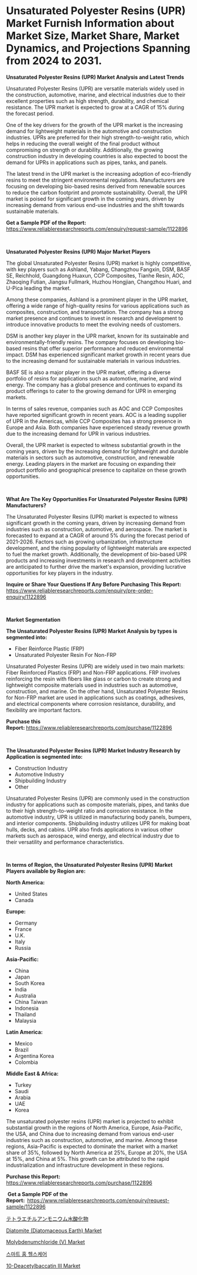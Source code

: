 <p><h1>Unsaturated Polyester Resins (UPR) Market Furnish Information about Market Size, Market Share, Market Dynamics, and Projections Spanning from 2024 to 2031.</h1></p><p><strong>Unsaturated Polyester Resins (UPR) Market Analysis and Latest Trends</strong></p>
<p><p>Unsaturated Polyester Resins (UPR) are versatile materials widely used in the construction, automotive, marine, and electrical industries due to their excellent properties such as high strength, durability, and chemical resistance. The UPR market is expected to grow at a CAGR of 15% during the forecast period. </p><p>One of the key drivers for the growth of the UPR market is the increasing demand for lightweight materials in the automotive and construction industries. UPRs are preferred for their high strength-to-weight ratio, which helps in reducing the overall weight of the final product without compromising on strength or durability. Additionally, the growing construction industry in developing countries is also expected to boost the demand for UPRs in applications such as pipes, tanks, and panels.</p><p>The latest trend in the UPR market is the increasing adoption of eco-friendly resins to meet the stringent environmental regulations. Manufacturers are focusing on developing bio-based resins derived from renewable sources to reduce the carbon footprint and promote sustainability. Overall, the UPR market is poised for significant growth in the coming years, driven by increasing demand from various end-use industries and the shift towards sustainable materials.</p></p>
<p><strong>Get a Sample PDF of the Report:&nbsp;</strong> <a href="https://www.reliableresearchreports.com/enquiry/request-sample/1122896">https://www.reliableresearchreports.com/enquiry/request-sample/1122896</a></p>
<p>&nbsp;</p>
<p><strong>Unsaturated Polyester Resins (UPR) Major Market Players</strong></p>
<p><p>The global Unsaturated Polyester Resins (UPR) market is highly competitive, with key players such as Ashland, Yabang, Changzhou Fangxin, DSM, BASF SE, Reichhold, Guangdong Huaxun, CCP Composites, Tianhe Resin, AOC, Zhaoqing Futian, Jiangsu Fullmark, Huzhou Hongjian, Changzhou Huari, and U-Pica leading the market.</p><p>Among these companies, Ashland is a prominent player in the UPR market, offering a wide range of high-quality resins for various applications such as composites, construction, and transportation. The company has a strong market presence and continues to invest in research and development to introduce innovative products to meet the evolving needs of customers.</p><p>DSM is another key player in the UPR market, known for its sustainable and environmentally-friendly resins. The company focuses on developing bio-based resins that offer superior performance and reduced environmental impact. DSM has experienced significant market growth in recent years due to the increasing demand for sustainable materials in various industries.</p><p>BASF SE is also a major player in the UPR market, offering a diverse portfolio of resins for applications such as automotive, marine, and wind energy. The company has a global presence and continues to expand its product offerings to cater to the growing demand for UPR in emerging markets.</p><p>In terms of sales revenue, companies such as AOC and CCP Composites have reported significant growth in recent years. AOC is a leading supplier of UPR in the Americas, while CCP Composites has a strong presence in Europe and Asia. Both companies have experienced steady revenue growth due to the increasing demand for UPR in various industries.</p><p>Overall, the UPR market is expected to witness substantial growth in the coming years, driven by the increasing demand for lightweight and durable materials in sectors such as automotive, construction, and renewable energy. Leading players in the market are focusing on expanding their product portfolio and geographical presence to capitalize on these growth opportunities.</p></p>
<p>&nbsp;</p>
<p><strong>What Are The Key Opportunities For Unsaturated Polyester Resins (UPR) Manufacturers?</strong></p>
<p><p>The Unsaturated Polyester Resins (UPR) market is expected to witness significant growth in the coming years, driven by increasing demand from industries such as construction, automotive, and aerospace. The market is forecasted to expand at a CAGR of around 5% during the forecast period of 2021-2026. Factors such as growing urbanization, infrastructure development, and the rising popularity of lightweight materials are expected to fuel the market growth. Additionally, the development of bio-based UPR products and increasing investments in research and development activities are anticipated to further drive the market's expansion, providing lucrative opportunities for key players in the industry.</p></p>
<p><strong>Inquire or Share Your Questions If Any Before Purchasing This Report:</strong> <a href="https://www.reliableresearchreports.com/enquiry/pre-order-enquiry/1122896">https://www.reliableresearchreports.com/enquiry/pre-order-enquiry/1122896</a></p>
<p>&nbsp;</p>
<p><strong>Market Segmentation</strong></p>
<p><strong>The Unsaturated Polyester Resins (UPR) Market Analysis by types is segmented into:</strong></p>
<p><ul><li>Fiber Reinforce Plastic (FRP)</li><li>Unsaturated Polyester Resin For Non-FRP</li></ul></p>
<p><p>Unsaturated Polyester Resins (UPR) are widely used in two main markets: Fiber Reinforced Plastics (FRP) and Non-FRP applications. FRP involves reinforcing the resin with fibers like glass or carbon to create strong and lightweight composite materials used in industries such as automotive, construction, and marine. On the other hand, Unsaturated Polyester Resins for Non-FRP market are used in applications such as coatings, adhesives, and electrical components where corrosion resistance, durability, and flexibility are important factors.</p></p>
<p><strong>Purchase this Report:&nbsp;</strong><a href="https://www.reliableresearchreports.com/purchase/1122896">https://www.reliableresearchreports.com/purchase/1122896</a></p>
<p>&nbsp;</p>
<p><strong>The Unsaturated Polyester Resins (UPR) Market Industry Research by Application is segmented into:</strong></p>
<p><ul><li>Construction Industry</li><li>Automotive Industry</li><li>Shipbuilding Industry</li><li>Other</li></ul></p>
<p><p>Unsaturated Polyester Resins (UPR) are commonly used in the construction industry for applications such as composite materials, pipes, and tanks due to their high strength-to-weight ratio and corrosion resistance. In the automotive industry, UPR is utilized in manufacturing body panels, bumpers, and interior components. Shipbuilding industry utilizes UPR for making boat hulls, decks, and cabins. UPR also finds applications in various other markets such as aerospace, wind energy, and electrical industry due to their versatility and performance characteristics.</p></p>
<p>&nbsp;</p>
<p><strong>In terms of Region, the Unsaturated Polyester Resins (UPR) Market Players available by Region are:</strong></p>
<p>
    <p> <strong> North America: </strong>
        <ul>
            <li>United States</li>
            <li>Canada</li>
        </ul>
        </p> 
    <p> <strong> Europe: </strong>
        <ul>
            <li>Germany</li>
            <li>France</li>
            <li>U.K.</li>
            <li>Italy</li>
            <li>Russia</li>
        </ul>
        </p> 
    <p> <strong> Asia-Pacific: </strong>
        <ul>
            <li>China</li>
            <li>Japan</li>
            <li>South Korea</li>
            <li>India</li>
            <li>Australia</li>
            <li>China Taiwan</li>
            <li>Indonesia</li>
            <li>Thailand</li>
            <li>Malaysia</li>
        </ul>
        </p> 
    <p> <strong> Latin America: </strong>
        <ul>
            <li>Mexico</li>
            <li>Brazil</li>
            <li>Argentina Korea</li>
            <li>Colombia</li>
        </ul>
        </p> 
    <p> <strong> Middle East & Africa: </strong>
        <ul>
            <li>Turkey</li>
            <li>Saudi</li>
            <li>Arabia</li>
            <li>UAE</li>
            <li>Korea</li>
        </ul>
    </p>
    </p>
<p><p>The unsaturated polyester resins (UPR) market is projected to exhibit substantial growth in the regions of North America, Europe, Asia-Pacific, the USA, and China due to increasing demand from various end-user industries such as construction, automotive, and marine. Among these regions, Asia-Pacific is expected to dominate the market with a market share of 35%, followed by North America at 25%, Europe at 20%, the USA at 15%, and China at 5%. This growth can be attributed to the rapid industrialization and infrastructure development in these regions.</p></p>
<p><strong>Purchase this Report: </strong><a href="https://www.reliableresearchreports.com/purchase/1122896">https://www.reliableresearchreports.com/purchase/1122896</a></p>
<p>&nbsp;<strong>Get a Sample PDF of the Report:&nbsp;&nbsp;</strong><a href="https://www.reliableresearchreports.com/enquiry/request-sample/1122896">https://www.reliableresearchreports.com/enquiry/request-sample/1122896</a></p>
<p><strong></strong></p>
<p><p><a href="https://medium.com/@matteills7854/%E3%83%86%E3%83%88%E3%83%A9%E3%82%A8%E3%83%81%E3%83%AB%E3%82%A2%E3%83%B3%E3%83%A2%E3%83%8B%E3%82%A6%E3%83%A0%E3%83%92%E3%83%89%E3%83%AD%E3%82%AD%E3%82%B7%E3%83%89%E3%81%AE%E5%B8%82%E5%A0%B4%E8%A6%8F%E6%A8%A1%E3%81%AF-%E3%82%B0%E3%83%AD%E3%83%BC%E3%83%90%E3%83%AB%E7%94%A3%E6%A5%AD%E3%81%AB%E3%81%8A%E3%81%91%E3%82%8B%E6%9C%80%E9%81%A9%E3%81%AA%E3%83%9E%E3%83%BC%E3%82%B1%E3%83%86%E3%82%A3%E3%83%B3%E3%82%B0%E3%83%81%E3%83%A3%E3%83%8D%E3%83%AB%E3%82%92%E7%A4%BA%E3%81%97%E3%81%A6%E3%81%84%E3%81%BE%E3%81%99-5efcd9e5d3b5">テトラエチルアンモニウム水酸化物</a></p><p><a href="https://github.com/gamblestampleyjenny50m5sl6/Market-Research-Report-List-1/blob/main/diatomite-diatomaceous-earth-market.md">Diatomite (Diatomaceous Earth) Market</a></p><p><a href="https://github.com/wwwkeltoum/Market-Research-Report-List-2/blob/main/molybdenumchloride-v-market.md">Molybdenumchloride (V) Market</a></p><p><a href="https://medium.com/@sybleferry/%EC%8A%A4%EB%A7%88%ED%8A%B8-%ED%99%88-%ED%97%AC%EC%8A%A4%EC%BC%80%EC%96%B4-%EC%8B%9C%EC%9E%A5-%EB%B6%84%EC%84%9D-cagr-%EC%8B%9C%EC%9E%A5-%EC%84%B8%EB%B6%84%ED%99%94-%EB%B0%8F-%EA%B8%80%EB%A1%9C%EB%B2%8C-%EC%82%B0%EC%97%85-%EA%B0%9C%EC%9A%94-7347561d82f5">스마트 홈 헬스케어</a></p><p><a href="https://github.com/nicholepatriciadoylenwnrjr0/Market-Research-Report-List-1/blob/main/10-deacetylbaccatin-iii-market.md">10-Deacetylbaccatin III Market</a></p></p>